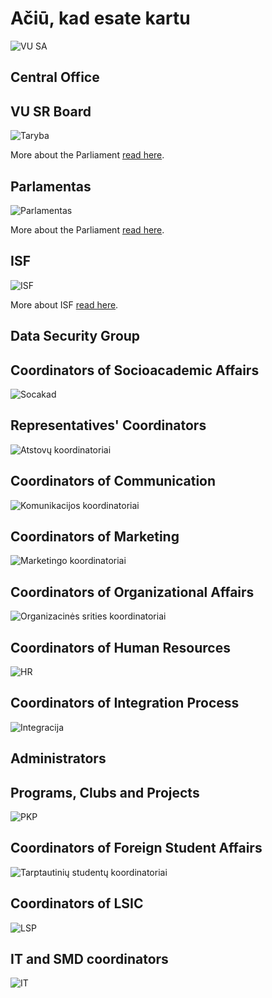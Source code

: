 # Ačiū, kad esate kartu

<script setup lang="ts">
import { teamPhotos, biuras, socakad, atstovai, kom, org, mark, hr, integration, admin, pkp, intl, lsp, other, dag } from '../../data/bendruomene'
import TeamAvatarLayout from '../../components/TeamAvatarLayout.vue'
import PhotoGrid from '../../components/PhotoGrid.vue'
</script>

![VU SA](../public/img/bendros-nuotraukos/VU-SA.jpg)

<PhotoGrid :photos="teamPhotos" />

## Central Office

<TeamAvatarLayout :members="biuras" />

## VU SR Board

![Taryba](../public/img/bendros-nuotraukos/Taryba.jpg)

More about the Parliament [read here](/en/vu-sa/taryba.md).

## Parlamentas

![Parlamentas](../public/img/bendros-nuotraukos/Parlamentas.jpg)

More about the Parliament [read here](/en/vu-sa/parlamentas.md).

## ISF

![ISF](../public/img/bendros-nuotraukos/ISF.jpg)

More about ISF [read here](/en/stipri-organizacija/isf.md).

## Data Security Group

<TeamAvatarLayout :members="dag" />

## Coordinators of Socioacademic Affairs

![Socakad](../public/img/bendros-nuotraukos/AASA.jpg)

<TeamAvatarLayout :members="socakad" />

## Representatives\' Coordinators

![Atstovų koordinatoriai](../public/img/bendros-nuotraukos/Atstovai.jpg)

<TeamAvatarLayout :members="atstovai" />

## Coordinators of Communication

![Komunikacijos koordinatoriai](../public/img/bendros-nuotraukos/Komunikacija.jpg)

<TeamAvatarLayout :members="kom" />

## Coordinators of Marketing

![Marketingo koordinatoriai](../public/img/bendros-nuotraukos/Marketingas.jpg)

<TeamAvatarLayout :members="mark" />

## Coordinators of Organizational Affairs

![Organizacinės srities koordinatoriai](../public/img/bendros-nuotraukos/Orgai.jpg)

<TeamAvatarLayout :members="org" />

## Coordinators of Human Resources

![HR](../public/img/bendros-nuotraukos/HR.jpg)

<TeamAvatarLayout :members="hr" />

## Coordinators of Integration Process

![Integracija](../public/img/bendros-nuotraukos/Integracija.jpg)

<TeamAvatarLayout :members="integration" />

## Administrators

<TeamAvatarLayout :members="admin" />

## Programs, Clubs and Projects

![PKP](../public/img/bendros-nuotraukos/PKP2.jpg)

<TeamAvatarLayout :members="pkp" />

## Coordinators of Foreign Student Affairs

![Tarptautinių studentų koordinatoriai](../public/img/bendros-nuotraukos/tarptautiniu.jpg)

<TeamAvatarLayout :members="intl" />

## Coordinators of LSIC

![LSP](../public/img/bendros-nuotraukos/LSP-koord.jpg)

<TeamAvatarLayout :members="lsp" />

## IT and SMD coordinators

![IT](../public/img/bendros-nuotraukos/IT.jpg)

<TeamAvatarLayout :members="other" />
